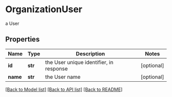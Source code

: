 # OrganizationUser

a User

## Properties
Name | Type | Description | Notes
------------ | ------------- | ------------- | -------------
**id** | **str** | the User unique identifier, in response | [optional] 
**name** | **str** | the User name | [optional] 

[[Back to Model list]](../README.md#documentation-for-models) [[Back to API list]](../README.md#documentation-for-api-endpoints) [[Back to README]](../README.md)


